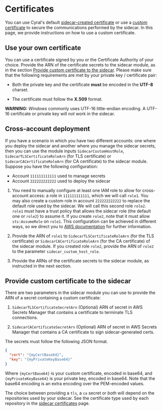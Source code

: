 # Certificates

You can use Cyral's default [sidecar-created
certificate](https://cyral.com/docs/sidecars/certificates/overview#sidecar-created-certificate) or use a
[custom certificate](https://cyral.com/docs/sidecars/certificates/overview#custom-certificate) to secure
the communications performed by the sidecar. In this page, we provide
instructions on how to use a custom certificate.

## Use your own certificate

You can use a certificate signed by you or the Certificate Authority of your
choice. Provide the ARN of the certificate secrets to the sidecar module, as
in the section [Provide custom certificate to the sidecar](#provide-custom-certificate-to-the-sidecar). 
Please make sure
that the following requirements are met by your private key / certificate pair:

- Both the private key and the certificate **must** be encoded in the **UTF-8**
  charset.

- The certificate must follow the **X.509** format.

**WARNING:** *Windows* commonly uses UTF-16 little-endian encoding. A UTF-16 certificate
   or private key will *not* work in the sidecar.

## Cross-account deployment

If you have a scenario in which you have two different accounts: one where you
deploy the sidecar and another where you manage the sidecar secrets, then you
can use the module inputs `SidecarCustomHostRole`,
`SidecarTLSCertificateRoleArn` (for TLS certificate) or
`SidecarCACertificateRoleArn` (for CA certificate) to the sidecar
module. Suppose you have the following configuration:

   - Account `111111111111` used to manage secrets
   - Account `222222222222` used to deploy the sidecar

1. You need to manually configure at least one IAM role to allow for
   cross-account access: a role in `111111111111`, which we will call
   `role1`. You may also create a custom role in account `222222222222` to
   replace the default role used by the sidecar. We will call this second role
   `role2`. `role1` must have a trust policy that allows the sidecar role (the
   default one or `role2`) to assume it. If you create `role2`, note that it
   must allow `sts:AssumeRole` on `role1`. This configuration can be achieved in
   different ways, so we direct you to [AWS
   documentation](https://docs.aws.amazon.com/IAM/latest/UserGuide/tutorial_cross-account-with-roles.html)
   for further information.

1. Provide the ARN of `role1` to `SidecarTLSCertificateRoleArn` (for the TLS
   certificate) or `SidecarCACertificateRoleArn` (for the CA certificate) of
   the sidecar module. If you created role `role2`, provide the ARN of `role2`
   to the parameter `sidecar_custom_host_role`.

1. Provide the ARNs of the certificate secrets to the sidecar module, as
   instructed in the next section.

## Provide custom certificate to the sidecar

There are two parameters in the sidecar module you can use to provide the ARN of
a secret containing a custom certificate:

1. `SidecarTLSCertificateSecretArn` (Optional) ARN of secret in AWS Secrets
   Manager that contains a certificate to terminate TLS connections.

1. `SidecarCACertificateSecretArn` (Optional) ARN of secret in AWS Secrets
   Manager that contains a CA certificate to sign sidecar-generated certs.

The secrets must follow the following JSON format.

```json
{
  "cert": "{myCertBase64}",
  "key": "{myPrivateKeyBase64}"
}
```

Where `{myCertBase64}` is your custom certificate, encoded in base64, and
`{myPrivateKeyBase64}` is your private key, encoded in base64. Note that the
base64 encoding is an extra encoding over the PEM-encoded values.

The choice between providing a `tls`, a `ca` secret or *both* will depend on the repositories
used by your sidecar. See the certificate type used by each repository in the 
[sidecar certificates](https://cyral.com/docs/sidecars/certificates#sidecar-certificate-types) page.